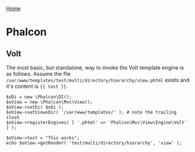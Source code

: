 [Home](README.md)

# Phalcon

## Volt
The most basic, but standalone, way to invoke the Volt template engine is as follows.
Assume the file `/var/www/templates/test/multi/directory/hierarchy/view.phtml` exists and it's content is `{{ test }}`.
```
$oDi = new \Phalcon\DI();
$oView = new \Phalcon\Mvc\View();
$oView->setDi( $oDi );
$oView->setViewsDir( '/var/www/templates/' ); # note the trailing slash
$oView->registerEngines( [ '.phtml' => 'Phalcon\Mvc\View\Engine\Volt' ] );

$oView->test = "This works";
echo $oView->getRender( 'test/multi/directory/hierarchy', 'view' );
```
